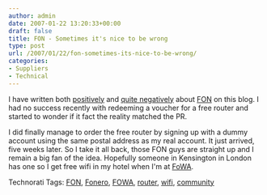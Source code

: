 ```yaml
---
author: admin
date: 2007-01-22 13:20:33+00:00
draft: false
title: FON - Sometimes it's nice to be wrong
type: post
url: /2007/01/22/fon-sometimes-its-nice-to-be-wrong/
categories:
- Suppliers
- Technical
---
```


I have written both [positively](https://www.argolon.com/2006/11/08/fon-up-and-running-in-bandon/) and [quite negatively](https://www.argolon.com/2007/01/08/these-so-called-free-fon-offers/) about [FON](http://www.fon.com/) on this blog. I had no success recently with redeeming a voucher for a free router and started to wonder if it fact the reality matched the PR. 

I did finally manage to order the free router by signing up with a dummy account using the same postal address as my real account. It just arrived, five weeks later. So I take it all back, those FON guys are straight up and I remain a big fan of the idea. Hopefully someone in Kensington in London has one so I get free wifi in my hotel when I'm at [FoWA](http://www.futureofwebapps.com/).

Technorati Tags: [FON](http://www.technorati.com/tags/FON), [Fonero](http://www.technorati.com/tags/Fonero), [FOWA](http://www.technorati.com/tags/FOWA), [router](http://www.technorati.com/tags/router), [wifi](http://www.technorati.com/tags/wifi), [community](http://www.technorati.com/tags/community)
